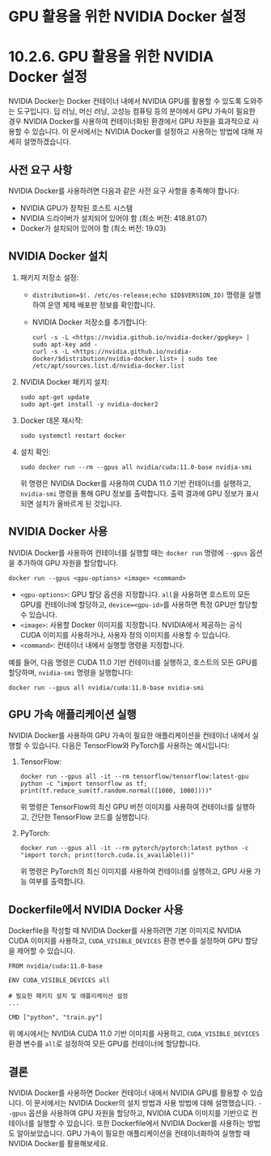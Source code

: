 # GPU 활용을 위한 NVIDIA Docker 설정

# 10.2.6. GPU 활용을 위한 NVIDIA Docker 설정

NVIDIA Docker는 Docker 컨테이너 내에서 NVIDIA GPU를 활용할 수 있도록 도와주는 도구입니다. 딥 러닝, 머신 러닝, 고성능 컴퓨팅 등의 분야에서 GPU 가속이 필요한 경우 NVIDIA Docker를 사용하여 컨테이너화된 환경에서 GPU 자원을 효과적으로 사용할 수 있습니다. 이 문서에서는 NVIDIA Docker를 설정하고 사용하는 방법에 대해 자세히 설명하겠습니다.

## 사전 요구 사항

NVIDIA Docker를 사용하려면 다음과 같은 사전 요구 사항을 충족해야 합니다:

- NVIDIA GPU가 장착된 호스트 시스템
- NVIDIA 드라이버가 설치되어 있어야 함 (최소 버전: 418.81.07)
- Docker가 설치되어 있어야 함 (최소 버전: 19.03)

## NVIDIA Docker 설치

1. 패키지 저장소 설정:
    - `distribution=$(. /etc/os-release;echo $ID$VERSION_ID)` 명령을 실행하여 운영 체제 배포판 정보를 확인합니다.
    - NVIDIA Docker 저장소를 추가합니다:
        
        ```
        curl -s -L <https://nvidia.github.io/nvidia-docker/gpgkey> | sudo apt-key add -
        curl -s -L <https://nvidia.github.io/nvidia-docker/$distribution/nvidia-docker.list> | sudo tee /etc/apt/sources.list.d/nvidia-docker.list
        
        ```
        
2. NVIDIA Docker 패키지 설치:
    
    ```
    sudo apt-get update
    sudo apt-get install -y nvidia-docker2
    
    ```
    
3. Docker 데몬 재시작:
    
    ```
    sudo systemctl restart docker
    
    ```
    
4. 설치 확인:
    
    ```
    sudo docker run --rm --gpus all nvidia/cuda:11.0-base nvidia-smi
    
    ```
    
    위 명령은 NVIDIA Docker를 사용하여 CUDA 11.0 기반 컨테이너를 실행하고, `nvidia-smi` 명령을 통해 GPU 정보를 출력합니다. 출력 결과에 GPU 정보가 표시되면 설치가 올바르게 된 것입니다.
    

## NVIDIA Docker 사용

NVIDIA Docker를 사용하여 컨테이너를 실행할 때는 `docker run` 명령에 `--gpus` 옵션을 추가하여 GPU 자원을 할당합니다.

```
docker run --gpus <gpu-options> <image> <command>

```

- `<gpu-options>`: GPU 할당 옵션을 지정합니다. `all`을 사용하면 호스트의 모든 GPU를 컨테이너에 할당하고, `device=<gpu-id>`를 사용하면 특정 GPU만 할당할 수 있습니다.
- `<image>`: 사용할 Docker 이미지를 지정합니다. NVIDIA에서 제공하는 공식 CUDA 이미지를 사용하거나, 사용자 정의 이미지를 사용할 수 있습니다.
- `<command>`: 컨테이너 내에서 실행할 명령을 지정합니다.

예를 들어, 다음 명령은 CUDA 11.0 기반 컨테이너를 실행하고, 호스트의 모든 GPU를 할당하며, `nvidia-smi` 명령을 실행합니다:

```
docker run --gpus all nvidia/cuda:11.0-base nvidia-smi

```

## GPU 가속 애플리케이션 실행

NVIDIA Docker를 사용하여 GPU 가속이 필요한 애플리케이션을 컨테이너 내에서 실행할 수 있습니다. 다음은 TensorFlow와 PyTorch를 사용하는 예시입니다:

1. TensorFlow:
    
    ```
    docker run --gpus all -it --rm tensorflow/tensorflow:latest-gpu python -c "import tensorflow as tf; print(tf.reduce_sum(tf.random.normal([1000, 1000])))"
    
    ```
    
    위 명령은 TensorFlow의 최신 GPU 버전 이미지를 사용하여 컨테이너를 실행하고, 간단한 TensorFlow 코드를 실행합니다.
    
2. PyTorch:
    
    ```
    docker run --gpus all -it --rm pytorch/pytorch:latest python -c "import torch; print(torch.cuda.is_available())"
    
    ```
    
    위 명령은 PyTorch의 최신 이미지를 사용하여 컨테이너를 실행하고, GPU 사용 가능 여부를 출력합니다.
    

## Dockerfile에서 NVIDIA Docker 사용

Dockerfile을 작성할 때 NVIDIA Docker를 사용하려면 기본 이미지로 NVIDIA CUDA 이미지를 사용하고, `CUDA_VISIBLE_DEVICES` 환경 변수를 설정하여 GPU 할당을 제어할 수 있습니다.

```
FROM nvidia/cuda:11.0-base

ENV CUDA_VISIBLE_DEVICES all

# 필요한 패키지 설치 및 애플리케이션 설정
...

CMD ["python", "train.py"]

```

위 예시에서는 NVIDIA CUDA 11.0 기반 이미지를 사용하고, `CUDA_VISIBLE_DEVICES` 환경 변수를 `all`로 설정하여 모든 GPU를 컨테이너에 할당합니다.

## 결론

NVIDIA Docker를 사용하면 Docker 컨테이너 내에서 NVIDIA GPU를 활용할 수 있습니다. 이 문서에서는 NVIDIA Docker의 설치 방법과 사용 방법에 대해 설명했습니다. `--gpus` 옵션을 사용하여 GPU 자원을 할당하고, NVIDIA CUDA 이미지를 기반으로 컨테이너를 실행할 수 있습니다. 또한 Dockerfile에서 NVIDIA Docker를 사용하는 방법도 알아보았습니다. GPU 가속이 필요한 애플리케이션을 컨테이너화하여 실행할 때 NVIDIA Docker를 활용해보세요.